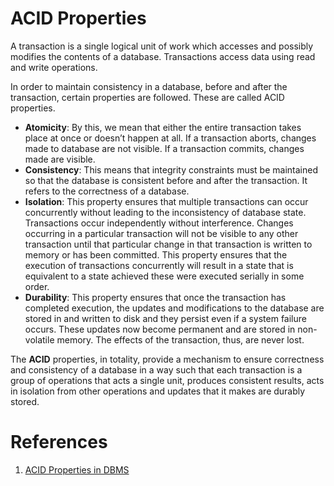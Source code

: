 # ACID Properties

A transaction is a single logical unit of work which accesses and possibly modifies the contents of a database. Transactions access data using read and write operations.

In order to maintain consistency in a database, before and after the transaction, certain properties are followed. These are called ACID properties.

 - **Atomicity**: By this, we mean that either the entire transaction takes place at once or doesn’t happen at all. If a transaction aborts, changes made to database are not visible. If a transaction commits, changes made are visible.
 - **Consistency**: This means that integrity constraints must be maintained so that the database is consistent before and after the transaction. It refers to the correctness of a database. 
 - **Isolation**: This property ensures that multiple transactions can occur concurrently without leading to the inconsistency of database state. Transactions occur independently without interference. Changes occurring in a particular transaction will not be visible to any other transaction until that particular change in that transaction is written to memory or has been committed. This property ensures that the execution of transactions concurrently will result in a state that is equivalent to a state achieved these were executed serially in some order.
 - **Durability**: This property ensures that once the transaction has completed execution, the updates and modifications to the database are stored in and written to disk and they persist even if a system failure occurs. These updates now become permanent and are stored in non-volatile memory. The effects of the transaction, thus, are never lost.

The **ACID** properties, in totality, provide a mechanism to ensure correctness and consistency of a database in a way such that each transaction is a group of operations that acts a single unit, produces consistent results, acts in isolation from other operations and updates that it makes are durably stored.

# References

1. [ACID Properties in DBMS](https://www.geeksforgeeks.org/acid-properties-in-dbms/)
